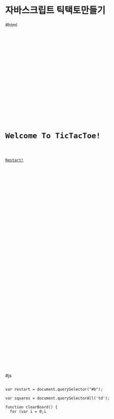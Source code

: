 # 자바스크립트 틱택토만들기
#html
<pre><code>
<!DOCTYPE html>
<html>

<head>
  <meta charset="utf-8">
  <title>DomGameProject</title>
  <link rel="stylesheet" href="https://stackpath.bootstrapcdn.com/bootstrap/4.1.3/css/bootstrap.min.css" integrity="sha384-MCw98/SFnGE8fJT3GXwEOngsV7Zt27NXFoaoApmYm81iuXoPkFOJwJ8ERdknLPMO" crossorigin="anonymous">
  <script src="https://stackpath.bootstrapcdn.com/bootstrap/4.1.3/js/bootstrap.min.js" integrity="sha384-ChfqqxuZUCnJSK3+MXmPNIyE6ZbWh2IMqE241rYiqJxyMiZ6OW/JmZQ5stwEULTy" crossorigin="anonymous"></script>

  <style>
    td {
      width: 150px;
      height: 150px;
      text-align: center;
      font-size: 100px;
    }

    .table {
      width: 0%;
    }
  </style>

</head>

<body>
  <div class="container">
    <div class="jumbotron">
      <h1 class="display-4"><strong>Welcome To TicTacToe!</strong></h1>
      <p><a id='b' class="btn btn-primary btn-lg" href="#" role="button">Restart!</a></p>
    </div>
    <table class="table table-bordered" align='center'>
      <tbody>
        <tr>
          <td id="one"></td>
          <td id="two"></td>
          <td id="three"></td>
        </tr>
        <tr>
          <td id="four"></td>
          <td id="five"></td>
          <td id="six"></td>
        </tr>
        <tr>
          <td id="seven"></td>
          <td id="eight"></td>
          <td id="nine"></td>
        </tr>
      </tbody>
    </table>
    <script type="text/javascript" src="DomGameProject.js"></script>
  </div>
</body>

</html>
</code></pre>

#js
<pre><code>
var restart = document.querySelector("#b");

var squares = document.querySelectorAll('td');

function clearBoard() {
  for (var i = 0;i<squares.length;i++){
    squares[i].textContent = '';
  }
}

restart.addEventListener('click',clearBoard)

function changeMarker(){
  if(this.textContent === ''){
    this.textContent = 'X';
  }else if(this.textContent ==='X'){
    this.textContent = 'O';
  }else{
    this.textContent='';
  }
}

for(var i = 0; i<squares.length;i++){
  squares[i].addEventListener('click',changeMarker)
}

</code></pre>
